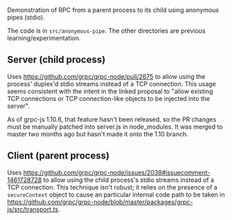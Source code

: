 Demonstration of RPC from a parent process to its child using anonymous pipes (stdio).

The code is in `src/anonymous-pipe`. The other directories are previous learning/experimentation.

## Server (child process)
Uses https://github.com/grpc/grpc-node/pull/2675 to allow using the process' duplex'd stdio streams instead of a TCP connection. This usage seems consistent with the intent in the linked proposal to "allow existing TCP connections or TCP connection-like objects to be injected into the server".

As of grpc-js 1.10.6, that feature hasn't been released, so the PR changes must be manually patched into server.js in node_modules. It was merged to master two months ago but hasn't made it onto the 1.10 branch.

## Client (parent process)
Uses https://github.com/grpc/grpc-node/issues/2038#issuecomment-1461728728 to allow using the child process's stdio streams instead of a TCP connection. This technique isn't robust; it relies on the presence of a `secureContext` object to cause an particular internal code path to be taken in https://github.com/grpc/grpc-node/blob/master/packages/grpc-js/src/transport.ts.
